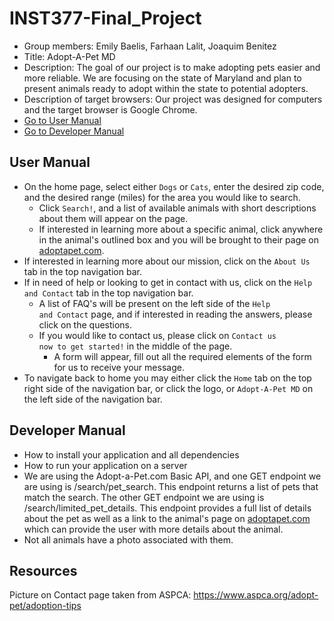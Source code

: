 # INST377-Final_Project
- Group members: Emily Baelis, Farhaan Lalit, Joaquim Benitez
- Title: Adopt-A-Pet MD
- Description: The goal of our project is to make adopting pets easier and more reliable. We are focusing on the state of Maryland and plan to present animals ready to adopt within the state to potential adopters.
- Description of target browsers: Our project was designed for computers and the target browser is Google Chrome. 
- [Go to User Manual](#user-manual)
- [Go to Developer Manual](#developer-manual)

## User Manual
- On the home page, select either <code>Dogs</code> or <code>Cats</code>, enter the desired zip code, and the desired range (miles) for the area you would like to search.
    - Click <code>Search!</code>, and a list of available animals with short descriptions about them will appear on the page. 
    - If interested in learning more about a specific animal, click anywhere in the animal's outlined box and you will be brought to their page on [adoptapet.com](https://www.adoptapet.com/). 
- If interested in learning more about our mission, click on the <code>About Us</code> tab in the top navigation bar. 
- If in need of help or looking to get in contact with us, click on the <code>Help and Contact</code> tab in the top navigation bar. 
    - A list of FAQ's will be present on the left side of the <code>Help and Contact</code> page, and if interested in reading the answers, please click on the questions. 
    - If you would like to contact us, please click on <code>Contact us now to get started!</code> in the middle of the page. 
        - A form will appear, fill out all the required elements of the form for us to receive your message.
- To navigate back to home you may either click the <code>Home</code> tab on the top right side of the navigation bar, or click the logo, or <code>Adopt-A-Pet MD</code> on the left side of the navigation bar. 


## Developer Manual
- How to install your application and all dependencies
- How to run your application on a server
- We are using the Adopt-a-Pet.com Basic API, and one GET endpoint we are using is /search/pet_search. This endpoint returns a list of pets that match the search. The other GET endpoint we are using is /search/limited_pet_details. This endpoint provides a full list of details about the pet as well as a link to the animal's page on [adoptapet.com](https://www.adoptapet.com/) which can provide the user with more details about the animal.
- Not all animals have a photo associated with them. 


## Resources
Picture on Contact page taken from ASPCA: https://www.aspca.org/adopt-pet/adoption-tips
